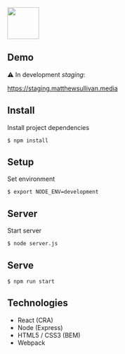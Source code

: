 <img src="https://static.matthewsullivan.media/logo--circle.png" height="72" width="72">

## Demo

:warning: In development _staging_:

https://staging.matthewsullivan.media

## Install

Install project dependencies

    $ npm install

## Setup

Set environment

    $ export NODE_ENV=development

## Server

Start server

    $ node server.js

## Serve

    $ npm run start

## Technologies

* React (CRA)
* Node (Express)
* HTML5 / CSS3 (BEM) 
* Webpack 

